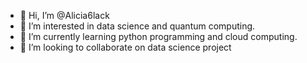 - 👋 Hi, I’m @Alicia6lack
- 👀 I’m interested in data science and quantum computing.
- 🌱 I’m currently learning python programming and cloud computing.
- 💞️ I’m looking to collaborate on data science project
<!---
Alicia6lack/Alicia6lack is a ✨ special ✨ repository because its `README.md` (this file) appears on your GitHub profile.
You can click the Preview link to take a look at your changes.
--->
